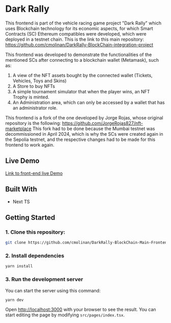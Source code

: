 # Dark Rally 
This frontend is part of the vehicle racing game project "Dark Rally" which uses Blockchain technology for its economic aspects, for which Smart Contracts (SC) Ethereum compatibles were developed, which were deployed in a testnet chain. This is the link to this main repository: https://github.com/cmolinan/DarkRally-BlockChain-integration-project

This frontend was developed to demonstrate the functionalities of the mentioned SCs after connecting to a blockchain wallet (Metamask), such as:

1) A view of the NFT assets bought by the connected wallet (Tickets, Vehicles, Toys and Skins)
2) A Store to buy NFTs
3) A simple tournament simulator that when the player wins, an NFT Trophy is minted.
4) An Administration area, which can only be accessed by a wallet that has an administrator role.

This frontend is a fork of the one developed by Jorge Rojas, whose original repository is the following: https://github.com/JorgeRojas827/nft-marketplace
This fork had to be done because the Mumbai testnet was decommissioned in April 2024, which is why the SCs were created again in the Sepolia testnet, and the respective changes had to be made for this frontend to work again.

## Live Demo
[Link to front-end live Demo](https://dark-rally-blockchain-main-frontend.vercel.app/)

## Built With
- Next TS

## Getting Started
### 1. Clone this repository:

```bash
git clone https://github.com/cmolinan/DarkRally-BlockChain-Main-Frontend 
```

### 2. Install dependencies

```bash
yarn install
```

### 3. Run the development server

You can start the server using this command:

```bash
yarn dev
```

Open [http://localhost:3000](http://localhost:3000) with your browser to see the result. You can start editing the page by modifying `src/pages/index.tsx`.
